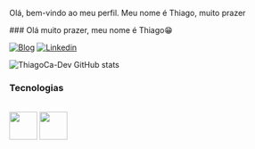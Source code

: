 Olá, bem-vindo ao meu perfil. Meu nome é Thiago, muito prazer

<div>
### Olá muito prazer, meu nome é Thiago😁

[![Blog](https://img.shields.io/badge/Instagram-E4405F?style=for-the-badge&logo=instagram&logoColor=white)](https://instagram/thg_carlos.com)
[![Linkedin](https://img.shields.io/badge/LinkedIn-0077B5?style=for-the-badge&logo=linkedin&logoColor=white)](https://www.linkedin.com/in/thiago-carlos-de-andrade-silva-428b3a260/)

![ThiagoCa-Dev GitHub stats](https://github-readme-stats.vercel.app/api?username=ThiagoCa-Dev&show_icons=true&theme=tokyonight)

### Tecnologias ###

<div style="display: inline_block"><br/>

<img src="https://cdn.jsdelivr.net/gh/devicons/devicon/icons/html5/html5-original-wordmark.svg" width="50px" />

<img src="https://cdn.jsdelivr.net/gh/devicons/devicon/icons/css3/css3-original-wordmark.svg" width="50px"/>
          
          
</div>
